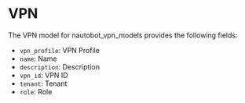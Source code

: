 # VPN

The VPN model for nautobot_vpn_models provides the following fields:
- `vpn_profile`: VPN Profile
- `name`: Name
- `description`: Description
- `vpn_id`: VPN ID
- `tenant`: Tenant
- `role`: Role
